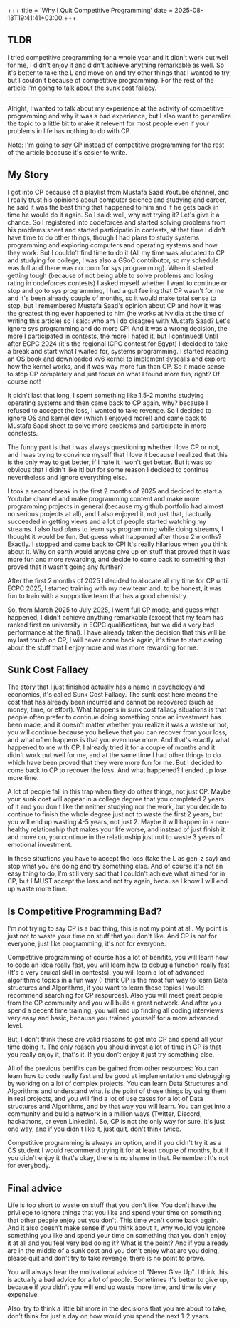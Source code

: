 +++
title = 'Why I Quit Competitive Programming'
date = 2025-08-13T19:41:41+03:00
+++
## TLDR

I tried competitive programming for a whole year and it didn't work out well for me, I didn't enjoy it and didn't achieve anything remarkable as well. So it's better to take the L and move on and try other things that I wanted to try, but I couldn't because of competitive programming.
For the rest of the article I'm going to talk about the sunk cost fallacy.

--------------------

Alright, I wanted to talk about my experience at the activity of competitive programming and why it was a bad experience, but I also want to generalize the topic to a little bit to make it relevent for most people even if your problems in life has nothing to do with CP.

Note: I'm going to say CP instead of competitive programming for the rest of the article because it's easier to write.

## My Story

I got into CP because of a playlist from Mustafa Saad Youtube channel, and I really trust his opinions about computer science and studying and career, he said it was the best thing that happened to him and if he gets back in time he would do it again. So I said: well, why not trying it? Let's give it a chance. So I registered into codeforces and started solving problems from his problems sheet and started participatin in contests, at that time I didn't have time to do other things, though I had plans to study systems programming and exploring computers and operating systems and how they work. But I couldn't find time to do it (All my time was allocated to CP and studying for college, I was also a GSoC contributor, so my schedule was full and there was no room for sys programming).
When it started getting tough (because of not being able to solve problems and losing rating in codeforces contests) I asked myself whether I want to continue or stop and go to sys programming, I had a gut feeling that CP wasn't for me and it's been already couple of months, so it would make total sense to stop, but I remembered Mustafa Saad's opinion about CP and how it was the greatest thing ever happened to him (he works at Nvidia at the time of writing this article) so I said: who am I do disagree with Mustafa Saad? Let's ignore sys programming and do more CP!
And it was a wrong decision, the more I participated in contests, the more I hated it, but I continued!
Until after ECPC 2024 (it's the regional ICPC contest for Egypt) I decided to take a break and start what I waited for, systems programming. I started reading an OS book and downloaded xv6 kernel to implement syscalls and explore how the kernel works, and it was way more fun than CP. So it made sense to stop CP completely and just focus on what I found more fun, right? Of course not!

It didn't last that long, I spent something like 1.5-2 months studying operating systems and then came back to CP again, why? because I refused to accepet the loss, I wanted to take revenge.
So I decided to ignore OS and kernel dev (which I enjoyed more!) and came back to Mustafa Saad sheet to solve more problems and participate in more constests.

The funny part is that I was always questioning whether I love CP or not, and I was trying to convince myself that I love it because I realized that this is the only way to get better, if I hate it I won't get better. But it was so obvious that I didn't like it! but for some reason I decided to continue nevertheless and ignore everything else.

I took a second break in the first 2 months of 2025 and decided to start a Youtube channel and make programming content and make more programming projects in general (because my github portfolio had almost no serious projects at all), and I also enjoyed it, not just that, I actually succeeded in getting views and a lot of people started watching my streams. I also had plans to learn sys programming while doing streams, I thought it would be fun.
But guess what happened after those 2 months? Exactly. I stopped and came back to CP! It's really hilarious when you think about it. Why on earth would anyone give up on stuff that proved that it was more fun and more rewarding, and decide to come back to something that proved that it wasn't going any further?

After the first 2 months of 2025 I decided to allocate all my time for CP until ECPC 2025, I started training with my new team and, to be honest, it was fun to train with a supportive team that has a good chemistry.

So, from March 2025 to July 2025, I went full CP mode, and guess what happened, I didn't achieve anything remarkable (except that my team has ranked first on university in ECPC qualifications, but we did a very bad performance at the final). I have already taken the decision that this will be my last touch on CP, I will never come back again, it's time to start caring about the stuff that I enjoy more and was more rewarding for me.

## Sunk Cost Fallacy

The story that I just finished actually has a name in psychology and economics, it's called Sunk Cost Fallacy.
The sunk cost here means the cost that has already been incurred and cannot be recovered (such as money, time, or effort). What happens in sunk cost fallacy situations is that people often prefer to continue doing something once an investment has been made, and it doesn't matter whether you realize it was a waste or not, you will continue because you believe that you can recover from your loss, and what often happens is that you even lose more.
And that's exactly what happened to me with CP, I already tried it for a couple of months and it didn't work out well for me, and at the same time I had other things to do which have been proved that they were more fun for me. But I decided to come back to CP to recover the loss. And what happened? I ended up lose more time.

A lot of people fall in this trap when they do other things, not just CP. Maybe your sunk cost will appear in a college degree that you completed 2 years of it and you don't like the neither studying nor the work, but you decide to continue to finish the whole degree just not to waste the first 2 years, but you will end up wasting 4-5 years, not just 2. Maybe it will happen in a non-healthy relationship that makes your life worse, and instead of just finish it and move on, you continue in the relationship just not to waste 3 years of emotional investment.

In these situations you have to accept the loss (take the L as gen-z say) and stop what you are doing and try something else. And of course it's not an easy thing to do, I'm still very sad that I couldn't achieve what aimed for in CP, but I MUST accept the loss and not try again, because I know I will end up waste more time.

## Is Competitive Programming Bad?

I'm not trying to say CP is a bad thing, this is not my point at all. My point is just not to waste your time on stuff that you don't like. And CP is not for everyone, just like programming, it's not for everyone.

Competitive programming of course has a lot of benifits, you will learn how to code an idea really fast, you will learn how to debug a function really fast (It's a very cruical skill in contests), you will learn a lot of advanced algorithmic topics in a fun way (I think CP is the most fun way to learn Data structures and Algorithms, if you want to learn those topics I would recommend searching for CP resources). Also you will meet great people from the CP community and you will build a great network. And after you spend a decent time training, you will end up finding all coding interviews very easy and basic, because you trained yourself for a more advanced level.

But, I don't think these are valid reasons to get into CP and spend all your time doing it. The only reason you should invest a lot of time in CP is that you really enjoy it, that's it. If you don't enjoy it just try something else.

All of the previous benifits can be gained from other resources: You can learn how to code really fast and be good at implementation and debugging by working on a lot of complex projects. You can learn Data Structures and Algorithms and understand what is the point of those things by using them in real projects, and you will find a lot of use cases for a lot of Data structures and Algorithms, and by that way you will learn. You can get into a community and build a network in a million ways (Twitter, Discord, hackathons, or even Linkedin).
So, CP is not the only way for sure, it's just one way, and if you didn't like it, just quit, don't think twice.

Competitive programming is always an option, and if you didn't try it as a CS student I would recommend trying it for at least couple of months, but if you didn't enjoy it that's okay, there is no shame in that. Remember: It's not for everybody.

## Final advice

Life is too short to waste on stuff that you don't like. You don't have the privilege to ignore things that you like and spend your time on something that other people enjoy but you don't. This time won't come back again. And it also doesn't make sense if you think about it, why would you ignore something you like and spend your time on something that you don't enjoy it at all and you feel very bad doing it? What is the point?
And if you already are in the middle of a sunk cost and you don't enjoy what are you doing, please quit and don't try to take revenge, there is no point to prove.

You will always hear the motivational advice of "Never Give Up". I think this is actually a bad advice for a lot of people. Sometimes it's better to give up, because if you didn't you will end up waste more time, and time is very expensive.

Also, try to think a little bit more in the decisions that you are about to take, don't think for just a day on how would you spend the next 1-2 years.

